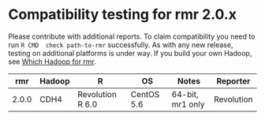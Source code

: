 # Compatibility testing for rmr 2.0.x
Please contribute with additional reports. To claim compatibility you need to run `R CMD  check path-to-rmr` successfully.
As with any new release, testing on additional platforms is under way. If you build your own Hadoop, see [Which Hadoop for rmr](https://github.com/RevolutionAnalytics/RHadoop/wiki/Which-Hadoop-for-rmr).

<table>
<thead>
<tr><th>rmr</th><th>Hadoop</th><th>R</th><th>OS</th><th>Notes</th><th>Reporter</th></tr>
</thead>
<tbody>
<tr><td>2.0.0</td><td>CDH4</td><td>Revolution R 6.0</td><td>CentOS 5.6</td><td>64-bit, mr1 only</td><td>Revolution</td></tr>
</tbody>
</table>
